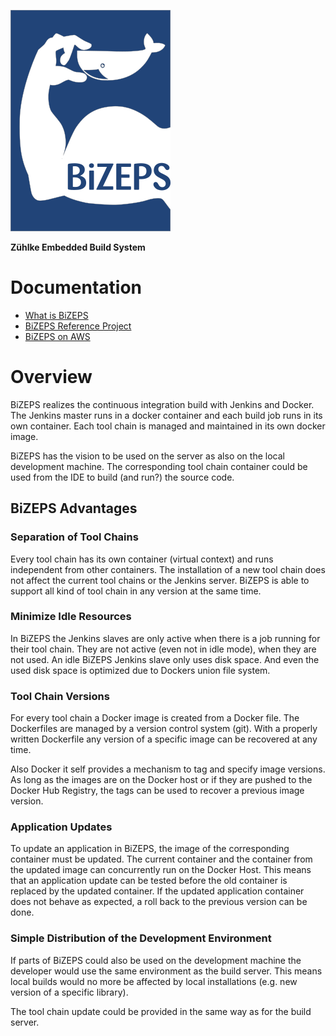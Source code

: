 ![logo](doc/Logo/BiZEPS_Logo_small.png)

**Zühlke Embedded Build System**

#   Documentation
- [What is BiZEPS](doc/introduction/01_BiZEPS_Introduction.md)
- [BiZEPS Reference Project](doc/referenceProject/01_BizepsReferenceProject.md)
- [BiZEPS on AWS](doc/integrations/BiZEPS_AWS_EC2.md)

#   Overview
BiZEPS realizes the continuous integration build with Jenkins and Docker.
The Jenkins master runs in a docker container and each build job runs in its own container.
Each tool chain is managed and maintained in its own docker image.

BiZEPS has the vision to be used on the server as also on the local development machine.
The corresponding tool chain container could be used from the IDE to build (and run?) the source code.

##  BiZEPS Advantages
### Separation of Tool Chains
Every tool chain has its own container (virtual context) and runs independent from other containers.
The installation of a new tool chain does not affect the current tool chains or the Jenkins server.
BiZEPS is able to support all kind of tool chain in any version at the same time.

### Minimize Idle Resources
In BiZEPS the Jenkins slaves are only active when there is a job running for their tool chain.
They are not active (even not in idle mode), when they are not used.
An idle BiZEPS Jenkins slave only uses disk space.
And even the used disk space is optimized due to Dockers union file system.

### Tool Chain Versions
For every tool chain a Docker image is created from a Docker file.
The Dockerfiles are managed by a version control system (git).
With a properly written Dockerfile any version of a specific image can be recovered at any time.

Also Docker it self provides a mechanism to tag and specify image versions.
As long as the images are on the Docker host or if they are pushed to the Docker Hub Registry,
the tags can be used to recover a previous image version.

### Application Updates
To update an application in BiZEPS, the image of the corresponding container must be updated.
The current container and the container from the updated image can concurrently run on the Docker Host.
This means that an application update can be tested before the old container is replaced by the updated container.
If the updated application container does not behave as expected, a roll back to the previous version can be done.

### Simple Distribution of the Development Environment
If parts of BiZEPS could also be used on the development machine the developer
would use the same environment as the build server.
This means local builds would no more be affected by local installations (e.g. new version of a specific library).

The tool chain update could be provided in the same way as for the build server.
